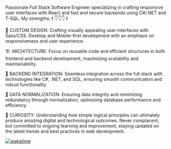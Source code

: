 Passionate Full Stack Software Engineer specializing in crafting responsive user interfaces with React and fast and secure backends using C#/.NET and T-SQL. My strengths: ❗️ 👇👇👇 ❗️

🎨 CUSTOM DESIGN: Crafting visually appealing user interfaces with Sass/CSS. Desktop and Mobile-first development with an emphasis on responsiveness and user experience. 

🏗️ ARCHITECTURE: Focus on reusable code and efficient structures in both frontend and backend development, maximizing scalability and maintainability.

🤝 BACKEND INTEGRATION: Seamless integration across the full stack with technologies like C#, .NET, and SQL, ensuring smooth communication and robust functionality.

🧮 DATA NORMALIZATION: Ensuring data integrity and minimizing redundancy through normalization, optimizing database performance and efficiency.

🔎 CURIOSITY:  Understanding how simple logical principles can ultimately produce amazing digital and technological outcomes. Never complacent, but committed to ongoing learning and improvement, staying updated on the latest trends and best practices in web development.

[![wakatime](https://wakatime.com/badge/user/018cd9f4-28fd-4a05-a897-4dabcbbd3280.svg)](https://wakatime.com/@018cd9f4-28fd-4a05-a897-4dabcbbd3280)
